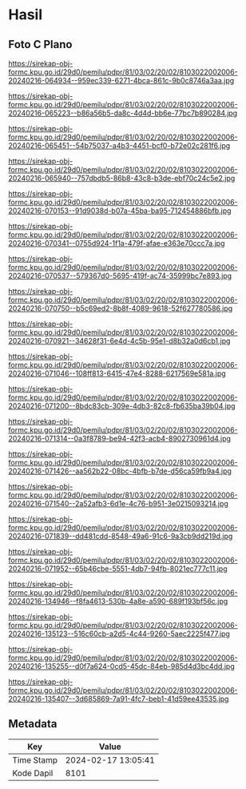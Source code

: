# Hasil

## Foto C Plano

https://sirekap-obj-formc.kpu.go.id/29d0/pemilu/pdpr/81/03/02/20/02/8103022002006-20240216-064934--959ec339-6271-4bca-861c-9b0c8746a3aa.jpg

https://sirekap-obj-formc.kpu.go.id/29d0/pemilu/pdpr/81/03/02/20/02/8103022002006-20240216-065223--b86a56b5-da8c-4d4d-bb6e-77bc7b890284.jpg

https://sirekap-obj-formc.kpu.go.id/29d0/pemilu/pdpr/81/03/02/20/02/8103022002006-20240216-065451--54b75037-a4b3-4451-bcf0-b72e02c281f6.jpg

https://sirekap-obj-formc.kpu.go.id/29d0/pemilu/pdpr/81/03/02/20/02/8103022002006-20240216-065940--757dbdb5-86b8-43c8-b3de-ebf70c24c5e2.jpg

https://sirekap-obj-formc.kpu.go.id/29d0/pemilu/pdpr/81/03/02/20/02/8103022002006-20240216-070153--91d9038d-b07a-45ba-ba95-712454886bfb.jpg

https://sirekap-obj-formc.kpu.go.id/29d0/pemilu/pdpr/81/03/02/20/02/8103022002006-20240216-070341--0755d924-1f1a-479f-afae-e363e70ccc7a.jpg

https://sirekap-obj-formc.kpu.go.id/29d0/pemilu/pdpr/81/03/02/20/02/8103022002006-20240216-070537--579367d0-5695-419f-ac74-35999bc7e893.jpg

https://sirekap-obj-formc.kpu.go.id/29d0/pemilu/pdpr/81/03/02/20/02/8103022002006-20240216-070750--b5c69ed2-8b8f-4089-9618-52f627780586.jpg

https://sirekap-obj-formc.kpu.go.id/29d0/pemilu/pdpr/81/03/02/20/02/8103022002006-20240216-070921--34628f31-6e4d-4c5b-95e1-d8b32a0d6cb1.jpg

https://sirekap-obj-formc.kpu.go.id/29d0/pemilu/pdpr/81/03/02/20/02/8103022002006-20240216-071046--108ff813-6415-47e4-8288-6217569e581a.jpg

https://sirekap-obj-formc.kpu.go.id/29d0/pemilu/pdpr/81/03/02/20/02/8103022002006-20240216-071200--8bdc83cb-309e-4db3-82c8-fb635ba39b04.jpg

https://sirekap-obj-formc.kpu.go.id/29d0/pemilu/pdpr/81/03/02/20/02/8103022002006-20240216-071314--0a3f8789-be94-42f3-acb4-8902730961d4.jpg

https://sirekap-obj-formc.kpu.go.id/29d0/pemilu/pdpr/81/03/02/20/02/8103022002006-20240216-071426--aa562b22-08bc-4bfb-b7de-d56ca59fb9a4.jpg

https://sirekap-obj-formc.kpu.go.id/29d0/pemilu/pdpr/81/03/02/20/02/8103022002006-20240216-071540--2a52afb3-6d1e-4c76-b951-3e0215093214.jpg

https://sirekap-obj-formc.kpu.go.id/29d0/pemilu/pdpr/81/03/02/20/02/8103022002006-20240216-071839--dd481cdd-8548-49a6-91c6-9a3cb9dd219d.jpg

https://sirekap-obj-formc.kpu.go.id/29d0/pemilu/pdpr/81/03/02/20/02/8103022002006-20240216-071952--65b46cbe-5551-4db7-94fb-8021ec777c11.jpg

https://sirekap-obj-formc.kpu.go.id/29d0/pemilu/pdpr/81/03/02/20/02/8103022002006-20240216-134946--f8fa4613-530b-4a8e-a590-689f193bf56c.jpg

https://sirekap-obj-formc.kpu.go.id/29d0/pemilu/pdpr/81/03/02/20/02/8103022002006-20240216-135123--516c60cb-a2d5-4c44-9260-5aec2225f477.jpg

https://sirekap-obj-formc.kpu.go.id/29d0/pemilu/pdpr/81/03/02/20/02/8103022002006-20240216-135255--d0f7a624-0cd5-45dc-84eb-985d4d3bc4dd.jpg

https://sirekap-obj-formc.kpu.go.id/29d0/pemilu/pdpr/81/03/02/20/02/8103022002006-20240216-135407--3d685869-7a91-4fc7-beb1-41d59ee43535.jpg


## Metadata

| Key        | Value               |
| ---------- | ------------------- |
| Time Stamp | 2024-02-17 13:05:41 |
| Kode Dapil | 8101                |



